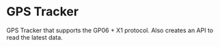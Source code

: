 # GPS Tracker

GPS Tracker that supports the GP06 + X1 protocol.
Also creates an API to read the latest data.